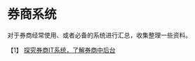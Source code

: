# 券商系统
对于券商经常使用、或者必备的系统进行汇总，收集整理一些资料。

【1】 [探究券商IT系统，了解券商中后台](https://baijiahao.baidu.com/s?id=1675621337875005744&wfr=spider&for=pc)